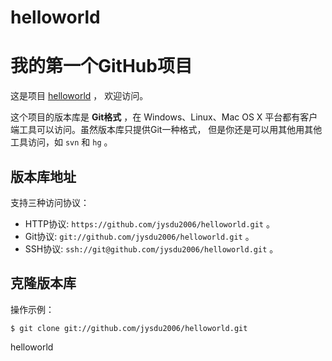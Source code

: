 helloworld
==========
# 我的第一个GitHub项目

这是项目 [helloworld](https://github.com/jysdu2006/helloworld) ，
欢迎访问。

这个项目的版本库是 **Git格式** ，在 Windows、Linux、Mac OS X
平台都有客户端工具可以访问。虽然版本库只提供Git一种格式，
但是你还是可以用其他用其他工具访问，如 ``svn`` 和 ``hg`` 。

## 版本库地址

支持三种访问协议：

* HTTP协议: `https://github.com/jysdu2006/helloworld.git` 。
* Git协议: `git://github.com/jysdu2006/helloworld.git` 。
* SSH协议: `ssh://git@github.com/jysdu2006/helloworld.git` 。

## 克隆版本库

操作示例：

    $ git clone git://github.com/jysdu2006/helloworld.git
helloworld

